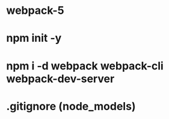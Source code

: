 # webpack-5

# npm init -y

# npm i -d webpack webpack-cli webpack-dev-server

# .gitignore (node_models)
#
#
#
#
#
#
#
#
#
#
#
#
#
